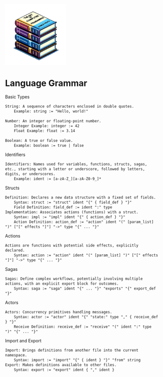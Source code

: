 <img src="taocp.png" width="200">

# Language Grammar

Basic Types

    String: A sequence of characters enclosed in double quotes.
        Example: string := "Hello, world!"

    Number: An integer or floating-point number.
        Integer Example: integer := 42
        Float Example: float := 3.14

    Boolean: A true or false value.
        Example: boolean := true | false

Identifiers

    Identifiers: Names used for variables, functions, structs, sagas, etc., starting with a letter or underscore, followed by letters, digits, or underscores.
        Example: ident := [a-zA-Z_][a-zA-Z0-9_]*

Structs

    Definition: Declares a new data structure with a fixed set of fields.
        Syntax: struct := "struct" ident "{" { field_def } "}"
        Field Definition: field_def := ident ":" type
    Implementation: Associates actions (functions) with a struct.
        Syntax: impl := "impl" ident "{" { action_def } "}"
        Action Definition: action_def := "action" ident "(" [param_list] ")" ["[" effects "]"] "->" type "{" ... "}"

Actions

    Actions are functions with potential side effects, explicitly declared.
        Syntax: action := "action" ident "(" [param_list] ")" ["[" effects "]"] "->" type "{" ... "}"

Sagas

    Sagas: Define complex workflows, potentially involving multiple actions, with an explicit export block for outcomes.
        Syntax: saga := "saga" ident "{" ... "}" "exports" "{" export_def "}"

Actors

    Actors: Concurrency primitives handling messages.
        Syntax: actor := "actor" ident "{" "state:" type "," { receive_def } "}"
        Receive Definition: receive_def := "receive" "(" ident ":" type ")" "{" ... "}"

Import and Export

    Import: Brings definitions from another file into the current namespace.
        Syntax: import := "import" "{" { ident } "}" "from" string
    Export: Makes definitions available to other files.
        Syntax: export := "export" ident { "," ident }